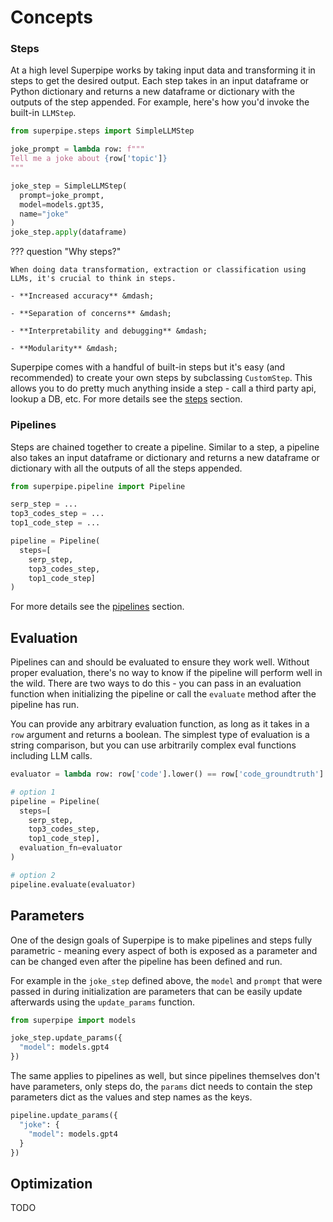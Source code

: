 # Concepts

### Steps

At a high level Superpipe works by taking input data and transforming it in steps to get the desired output. Each step takes in an input dataframe or Python dictionary and returns a new dataframe or dictionary with the outputs of the step appended. For example, here's how you'd invoke the built-in `LLMStep`.

```python
from superpipe.steps import SimpleLLMStep

joke_prompt = lambda row: f"""
Tell me a joke about {row['topic']}
"""

joke_step = SimpleLLMStep(
  prompt=joke_prompt,
  model=models.gpt35,
  name="joke"
)
joke_step.apply(dataframe)
```

??? question "Why steps?"

    When doing data transformation, extraction or classification using LLMs, it's crucial to think in steps.

    - **Increased accuracy** &mdash;

    - **Separation of concerns** &mdash;

    - **Interpretability and debugging** &mdash;

    - **Modularity** &mdash;

Superpipe comes with a handful of built-in steps but it's easy (and recommended) to create your own steps by subclassing `CustomStep`. This allows you to do pretty much anything inside a step - call a third party api, lookup a DB, etc. For more details see the [steps](/) section.

### Pipelines

Steps are chained together to create a pipeline. Similar to a step, a pipeline also takes an input dataframe or dictionary and returns a new dataframe or dictionary with all the outputs of all the steps appended.

```python
from superpipe.pipeline import Pipeline

serp_step = ...
top3_codes_step = ...
top1_code_step = ...

pipeline = Pipeline(
  steps=[
    serp_step,
    top3_codes_step,
    top1_code_step]
)
```

For more details see the [pipelines](/) section.

## Evaluation

Pipelines can and should be evaluated to ensure they work well. Without proper evaluation, there's no way to know if the pipeline will perform well in the wild. There are two ways to do this - you can pass in an evaluation function when initializing the pipeline or call the `evaluate` method after the pipeline has run.

You can provide any arbitrary evaluation function, as long as it takes in a `row` argument and returns a boolean. The simplest type of evaluation is a string comparison, but you can use arbitrarily complex eval functions including LLM calls.

```python
evaluator = lambda row: row['code'].lower() == row['code_groundtruth'].lower()

# option 1
pipeline = Pipeline(
  steps=[
    serp_step,
    top3_codes_step,
    top1_code_step],
  evaluation_fn=evaluator
)

# option 2
pipeline.evaluate(evaluator)
```

## Parameters

One of the design goals of Superpipe is to make pipelines and steps fully parametric - meaning every aspect of both is exposed as a parameter and can be changed even after the pipeline has been defined and run.

For example in the `joke_step` defined above, the `model` and `prompt` that were passed in during initialization are parameters that can be easily update afterwards using the `update_params` function.

```python
from superpipe import models

joke_step.update_params({
  "model": models.gpt4
})
```

The same applies to pipelines as well, but since pipelines themselves don't have parameters, only steps do, the `params` dict needs to contain the step parameters dict as the values and step names as the keys.

```python
pipeline.update_params({
  "joke": {
    "model": models.gpt4
  }
})
```

## Optimization

TODO
